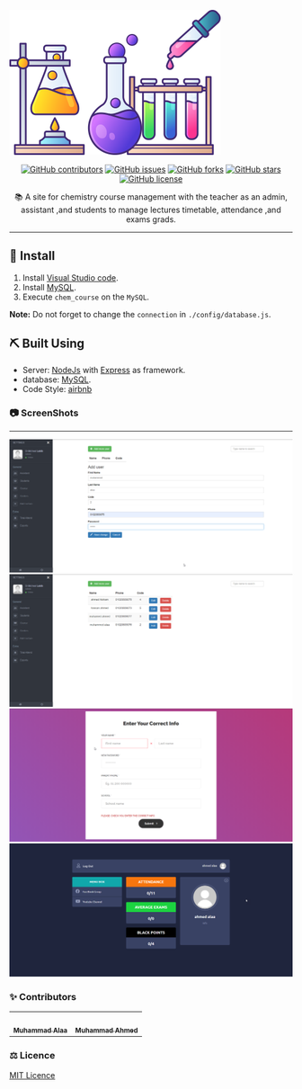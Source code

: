 <p align="center">
  <a href="" rel="noopener">
 
 ![Chem-course](./images/logo.png)

  </a>
</p>

<div align="center">

[![GitHub contributors](https://img.shields.io/github/contributors/MuhammeedAlaa/Chemistry-app)](https://github.com/MuhammeedAlaa/Chemistry-app/contributors)
[![GitHub issues](https://img.shields.io/github/issues/MuhammeedAlaa/Chemistry-app)](https://github.com/MuhammeedAlaa/Chemistry-app/issues)
[![GitHub forks](https://img.shields.io/github/forks/MuhammeedAlaa/Chemistry-app)](https://github.com/MuhammeedAlaa/Chemistry-app/network)
[![GitHub stars](https://img.shields.io/github/stars/MuhammeedAlaa/Chemistry-app)](https://github.com/MuhammeedAlaa/Chemistry-app/stargazers)
[![GitHub license](https://img.shields.io/github/license/Etshawy1/Chemistry-app)](https://github.com/MuhammeedAlaa/Chemistry-app/blob/master/License)

</div>

<p align="center"> 📚 A site for chemistry course management with the teacher as an admin, assistant ,and students to manage lectures timetable, attendance ,and exams grads.
    <br> 
</p>

---

## 🏁 Install <a name = "Install"></a>

1. Install [Visual Studio code](https://code.visualstudio.com/).
2. Install [MySQL](https://www.mysql.com).
3. Execute `chem_course` on the `MySQL`.

**Note:** Do not forget to change the `connection` in `./config/database.js`.

## ⛏️ Built Using <a name = "tech"></a>

- Server: [NodeJs](https://nodejs.org/en/download/) with [Express](https://expressjs.com/) as framework.
- database: [MySQL](https://www.mysql.com).
- Code Style: [airbnb](https://github.com/airbnb/javascript)

### 📷 ScreenShots

---

<div align="center">
  
![image](./images/2021-04-30_14-34-51.png)
![image](./images/2021-04-30_14-37-18.png)
![image](./images/2021-04-30_14-48-44.png)
![image](./images/2021-04-30_14-53-04.png)

</div>

### ✨ Contributors

<table>
  <tr>
    <td align="center"><a href="https://github.com/MuhammeedAlaa"><img src="https://avatars.githubusercontent.com/u/42709288?s=460&v=4
" width="150px;" alt=""/><br /><sub><b>Muhammad Alaa</b></sub></a><br /></td>
     <td align="center"><a href="https://github.com/Etshawy1"><img src="https://avatars.githubusercontent.com/u/42721791?v=4" width="150px;" alt=""/><br /><sub><b>Muhammad Ahmed</b></sub></a><br /></td>
  </tr>
 </table>

### ⚖ Licence&nbsp; &nbsp; &nbsp;

[MIT Licence](./License)
